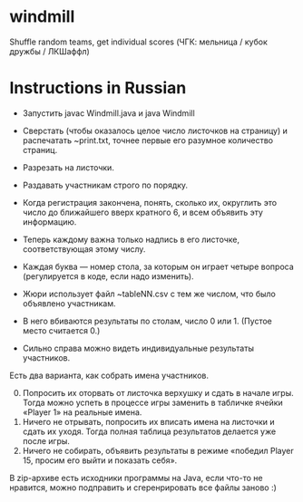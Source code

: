 # windmill
Shuffle random teams, get individual scores (ЧГК: мельница / кубок дружбы / ЛКШаффл)

# Instructions in Russian

* Запустить javac Windmill.java и java Windmill

* Сверстать (чтобы оказалось целое число листочков на страницу) и распечатать ~print.txt, точнее первые его разумное количество страниц.
* Разрезать на листочки.
* Раздавать участникам строго по порядку.
* Когда регистрация закончена, понять, сколько их, округлить это число до ближайшего вверх кратного 6, и всем объявить эту информацию.
* Теперь каждому важна только надпись в его листочке, соответствующая этому числу.
* Каждая буква — номер стола, за которым он играет четыре вопроса (регулируется в коде, если надо изменить).

* Жюри использует файл ~tableNN.csv с тем же числом, что было объявлено участникам.
* В него вбиваются результаты по столам, число 0 или 1. (Пустое место считается 0.)
* Сильно справа можно видеть индивидуальные результаты участников.

Есть два варианта, как собрать имена участников.

0. Попросить их оторвать от листочка верхушку и сдать в начале игры. Тогда можно успеть в процессе игры заменить в табличке ячейки «Player 1» на реальные имена.
0. Ничего не отрывать, попросить их вписать имена на листочки и сдать их уходя. Тогда полная таблица результатов делается уже после игры.
0. Ничего не собирать, объявить результаты в режиме «победил Player 15, просим его выйти и показать себя».

В zip-архиве есть исходники программы на Java, если что-то не нравится, можно подправить и сгеренрировать все файлы заново :)
